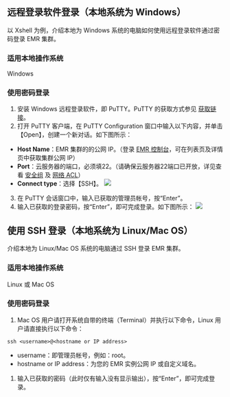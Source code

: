 
## 远程登录软件登录（本地系统为 Windows）
以 Xshell 为例，介绍本地为 Windows 系统的电脑如何使用远程登录软件通过密码登录 EMR 集群。

### 适用本地操作系统
Windows

### 使用密码登录
1. 安装 Windows 远程登录软件，即 PuTTY。PuTTY 的获取方式参见 [获取链接](https://www.chiark.greenend.org.uk/~sgtatham/putty/latest.html)。
2. 打开 PuTTY 客户端，在 PuTTY Configuration 窗口中输入以下内容，并单击【Open】，创建一个新对话。如下图所示：
 - **Host Name**：EMR 集群的的公网 IP。（登录 [EMR 控制台](https://console.cloud.tencent.com/emr)，可在列表页及详情页中获取集群公网 IP）
 - **Port**：云服务器的端口，必须填22。（请确保云服务器22端口已开放，详见查看 [安全组](https://intl.cloud.tencent.com/document/product/213/12452) 及 [网络 ACL](https://intl.cloud.tencent.com/document/product/215/5132)）
 - **Connect type**：选择【SSH】。
![](https://main.qcloudimg.com/raw/ffd939abf8af27a9dfba50707f421992.png)
3. 在 PuTTY 会话窗口中，输入已获取的管理员帐号，按“Enter”。
4. 输入已获取的登录密码，按“Enter”，即可完成登录。如下图所示：
![](https://main.qcloudimg.com/raw/aa15c58c8528f41415a14f65ff7ab1bc.png)


## 使用 SSH 登录（本地系统为 Linux/Mac OS）
介绍本地为 Linux/Mac OS 系统的电脑通过 SSH 登录 EMR 集群。

### 适用本地操作系统
Linux 或 Mac OS

### 使用密码登录
1. Mac OS 用户请打开系统自带的终端（Terminal）并执行以下命令，Linux 用户请直接执行以下命令：
```
ssh <username>@<hostname or IP address>
```
 - username：即管理员帐号，例如：root。
 - hostname or IP address：为您的 EMR 实例公网 IP 或自定义域名。
1. 输入已获取的密码（此时仅有输入没有显示输出），按“Enter”，即可完成登录。


